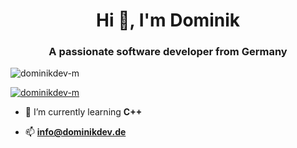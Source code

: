 <h1 align="center">Hi 👋, I'm Dominik</h1>
<h3 align="center">A passionate software developer from Germany</h3>

<p align="left"> <img src="https://komarev.com/ghpvc/?username=dominikdev-m&label=Profile%20views&color=0e75b6&style=flat" alt="dominikdev-m" /> </p>

<p align="left"> <a href="https://github.com/ryo-ma/github-profile-trophy"><img src="https://github-profile-trophy.vercel.app/?username=dominikdev-m" alt="dominikdev-m" /></a> </p>

- 🌱 I’m currently learning **C++**

- 📫 **info@dominikdev.de**

